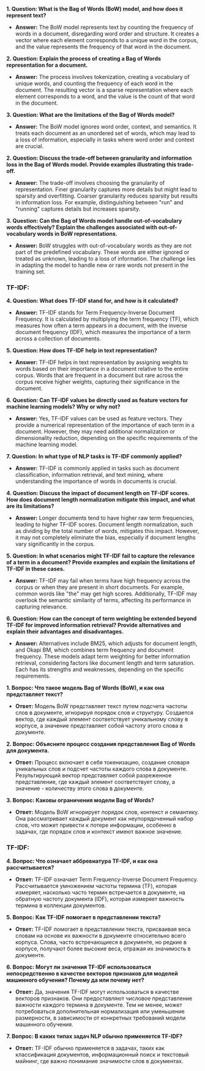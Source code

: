 
**1. Question: What is the Bag of Words (BoW) model, and how does it represent text?**

- **Answer:** The BoW model represents text by counting the frequency of words in a document, disregarding word order and structure. It creates a vector where each element corresponds to a unique word in the corpus, and the value represents the frequency of that word in the document.

**2. Question: Explain the process of creating a Bag of Words representation for a document.**

- **Answer:** The process involves tokenization, creating a vocabulary of unique words, and counting the frequency of each word in the document. The resulting vector is a sparse representation where each element corresponds to a word, and the value is the count of that word in the document.

**3. Question: What are the limitations of the Bag of Words model?**

- **Answer:** The BoW model ignores word order, context, and semantics. It treats each document as an unordered set of words, which may lead to a loss of information, especially in tasks where word order and context are crucial.

**2. Question: Discuss the trade-off between granularity and information loss in the Bag of Words model. Provide examples illustrating this trade-off.**

- **Answer:** The trade-off involves choosing the granularity of representation. Finer granularity captures more details but might lead to sparsity and overfitting. Coarser granularity reduces sparsity but results in information loss. For example, distinguishing between "run" and "running" captures details but increases sparsity.

**3. Question: Can the Bag of Words model handle out-of-vocabulary words effectively? Explain the challenges associated with out-of-vocabulary words in BoW representations.**

- **Answer:** BoW struggles with out-of-vocabulary words as they are not part of the predefined vocabulary. These words are either ignored or treated as unknown, leading to a loss of information. The challenge lies in adapting the model to handle new or rare words not present in the training set.

### TF-IDF:

**4. Question: What does TF-IDF stand for, and how is it calculated?**

- **Answer:** TF-IDF stands for Term Frequency-Inverse Document Frequency. It is calculated by multiplying the term frequency (TF), which measures how often a term appears in a document, with the inverse document frequency (IDF), which measures the importance of a term across a collection of documents.

**5. Question: How does TF-IDF help in text representation?**

- **Answer:** TF-IDF helps in text representation by assigning weights to words based on their importance in a document relative to the entire corpus. Words that are frequent in a document but rare across the corpus receive higher weights, capturing their significance in the document.

**6. Question: Can TF-IDF values be directly used as feature vectors for machine learning models? Why or why not?**

- **Answer:** Yes, TF-IDF values can be used as feature vectors. They provide a numerical representation of the importance of each term in a document. However, they may need additional normalization or dimensionality reduction, depending on the specific requirements of the machine learning model.

**7. Question: In what type of NLP tasks is TF-IDF commonly applied?**

- **Answer:** TF-IDF is commonly applied in tasks such as document classification, information retrieval, and text mining, where understanding the importance of words in documents is crucial.

**4. Question: Discuss the impact of document length on TF-IDF scores. How does document length normalization mitigate this impact, and what are its limitations?**

- **Answer:** Longer documents tend to have higher raw term frequencies, leading to higher TF-IDF scores. Document length normalization, such as dividing by the total number of words, mitigates this impact. However, it may not completely eliminate the bias, especially if document lengths vary significantly in the corpus.

**5. Question: In what scenarios might TF-IDF fail to capture the relevance of a term in a document? Provide examples and explain the limitations of TF-IDF in these cases.**

- **Answer:** TF-IDF may fail when terms have high frequency across the corpus or when they are present in short documents. For example, common words like "the" may get high scores. Additionally, TF-IDF may overlook the semantic similarity of terms, affecting its performance in capturing relevance.

**6. Question: How can the concept of term weighting be extended beyond TF-IDF for improved information retrieval? Provide alternatives and explain their advantages and disadvantages.**

- **Answer:** Alternatives include BM25, which adjusts for document length, and Okapi BM, which combines term frequency and document frequency. These models adapt term weighting for better information retrieval, considering factors like document length and term saturation. Each has its strengths and weaknesses, depending on the specific requirements.

**1. Вопрос: Что такое модель Bag of Words (BoW), и как она представляет текст?**

- **Ответ:** Модель BoW представляет текст путем подсчета частоты слов в документе, игнорируя порядок слов и структуру. Создается вектор, где каждый элемент соответствует уникальному слову в корпусе, а значение представляет собой частоту этого слова в документе.

**2. Вопрос: Объясните процесс создания представления Bag of Words для документа.**

- **Ответ:** Процесс включает в себя токенизацию, создание словаря уникальных слов и подсчет частоты каждого слова в документе. Результирующий вектор представляет собой разреженное представление, где каждый элемент соответствует слову, а значение - количеству этого слова в документе.

**3. Вопрос: Каковы ограничения модели Bag of Words?**

- **Ответ:** Модель BoW игнорирует порядок слов, контекст и семантику. Она рассматривает каждый документ как неупорядоченный набор слов, что может привести к потере информации, особенно в задачах, где порядок слов и контекст имеют важное значение.

### TF-IDF:

**4. Вопрос: Что означает аббревиатура TF-IDF, и как она рассчитывается?**

- **Ответ:** TF-IDF означает Term Frequency-Inverse Document Frequency. Рассчитывается умножением частоты термина (TF), которая измеряет, насколько часто термин встречается в документе, на обратную частоту документа (IDF), которая измеряет важность термина в коллекции документов.

**5. Вопрос: Как TF-IDF помогает в представлении текста?**

- **Ответ:** TF-IDF помогает в представлении текста, присваивая веса словам на основе их важности в документе относительно всего корпуса. Слова, часто встречающиеся в документе, но редкие в корпусе, получают более высокие веса, отражая их значимость в документе.

**6. Вопрос: Могут ли значения TF-IDF использоваться непосредственно в качестве векторов признаков для моделей машинного обучения? Почему да или почему нет?**

- **Ответ:** Да, значения TF-IDF могут использоваться в качестве векторов признаков. Они предоставляют числовое представление важности каждого термина в документе. Тем не менее, может потребоваться дополнительная нормализация или уменьшение размерности, в зависимости от конкретных требований модели машинного обучения.

**7. Вопрос: В каких типах задач NLP обычно применяется TF-IDF?**

- **Ответ:** TF-IDF обычно применяется в задачах, таких как классификация документов, информационный поиск и текстовый майнинг, где важно понимание значимости слов в документах.